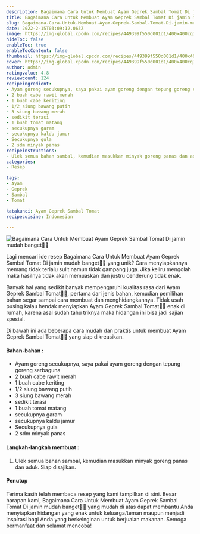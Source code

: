 ```yaml
---
description: Bagaimana Cara Untuk Membuat Ayam Geprek Sambal Tomat Di jamin mudah banget"
title: Bagaimana Cara Untuk Membuat Ayam Geprek Sambal Tomat Di jamin mudah banget
slug: Bagaimana-Cara-Untuk-Membuat-Ayam-Geprek-Sambal-Tomat-Di-jamin-mudah-banget
date: 2022-2-15T03:09:12.063Z
image: https://img-global.cpcdn.com/recipes/449399f550d001d1/400x400cq70/photo.jpg
hideToc: false
enableToc: true
enableTocContent: false
thumbnail: https://img-global.cpcdn.com/recipes/449399f550d001d1/400x400cq70/photo.jpg
cover: https://img-global.cpcdn.com/recipes/449399f550d001d1/400x400cq70/photo.jpg
author: admin
ratingvalue: 4.8
reviewcount: 124
recipeingredient:
- Ayam goreng secukupnya, saya pakai ayam goreng dengan tepung goreng serbaguna
- 2 buah cabe rawit merah
- 1 buah cabe keriting
- 1/2 siung bawang putih
- 3 siung bawang merah
- sedikit terasi
- 1 buah tomat matang
- secukupnya garam
- secukupnya kaldu jamur
- Secukupnya gula
- 2 sdm minyak panas
recipeinstructions:
- Ulek semua bahan sambal, kemudian masukkan minyak goreng panas dan aduk. Siap disajikan.
categories:
- Resep

tags:
- Ayam
- Geprek
- Sambal
- Tomat

katakunci: Ayam Geprek Sambal Tomat
recipecuisine: Indonesian

---
```


![Bagaimana Cara Untuk Membuat Ayam Geprek Sambal Tomat Di jamin mudah banget👩‍🍳](https://img-global.cpcdn.com/recipes/449399f550d001d1/400x400cq70/photo.jpg)

Lagi mencari ide resep Bagaimana Cara Untuk Membuat Ayam Geprek Sambal Tomat Di jamin mudah banget👩‍🍳 yang unik? Cara menyiapkannya memang tidak terlalu sulit namun tidak gampang juga. Jika keliru mengolah maka hasilnya tidak akan memuaskan dan justru cenderung tidak enak.

Banyak hal yang sedikit banyak mempengaruhi kualitas rasa dari Ayam Geprek Sambal Tomat👩‍🍳, pertama dari jenis bahan, kemudian pemilihan bahan segar sampai cara membuat dan menghidangkannya. Tidak usah pusing kalau hendak menyiapkan Ayam Geprek Sambal Tomat👩‍🍳 enak di rumah, karena asal sudah tahu triknya maka hidangan ini bisa jadi sajian spesial.

Di bawah ini ada beberapa cara mudah dan praktis untuk membuat Ayam Geprek Sambal Tomat👩‍🍳 yang siap dikreasikan.

<!--inarticleads1-->

#### Bahan-bahan :

- Ayam goreng secukupnya, saya pakai ayam goreng dengan tepung goreng serbaguna
- 2 buah cabe rawit merah
- 1 buah cabe keriting
- 1/2 siung bawang putih
- 3 siung bawang merah
- sedikit terasi
- 1 buah tomat matang
- secukupnya garam
- secukupnya kaldu jamur
- Secukupnya gula
- 2 sdm minyak panas

<!--inarticleads2-->

#### Langkah-langkah membuat :

1. Ulek semua bahan sambal, kemudian masukkan minyak goreng panas dan aduk. Siap disajikan.

#### Penutup

Terima kasih telah membaca resep yang kami tampilkan di sini. Besar harapan kami, Bagaimana Cara Untuk Membuat Ayam Geprek Sambal Tomat Di jamin mudah banget👩‍🍳 yang mudah di atas dapat membantu Anda menyiapkan hidangan yang enak untuk keluarga/teman maupun menjadi inspirasi bagi Anda yang berkeinginan untuk berjualan makanan. Semoga bermanfaat dan selamat mencoba!